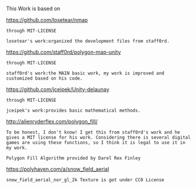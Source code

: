 This Work is based on

https://github.com/losetear/nmap

	through MIT-LICENSE
 
	losetear's work:organized the development files from staff0rd.

https://github.com/staff0rd/polygon-map-unity

	through MIT-LICENSE
 
	staff0rd's work:the MAIN basic work, my work is improved and customized based on his code.

https://github.com/jceipek/Unity-delaunay

	through MIT-LICENSE
 
	jceipek's work:provides basic mathematical methods.

http://alienryderflex.com/polygon_fill/

	To be honest, I don't know! I get this from staff0rd's work and he gives a MIT license for his work. Considering there is several digital games are using these functions, so I think it is legal to use it in my work.
 
	Polygon Fill Algorithm provided by Darel Rex Finley


https://polyhaven.com/a/snow_field_aerial

	snow_field_aerial_nor_gl_2k Texture is got under CC0 License
